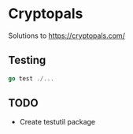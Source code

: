 # Cryptopals
Solutions to https://cryptopals.com/

## Testing
```go
go test ./...
```

## TODO
* Create testutil package